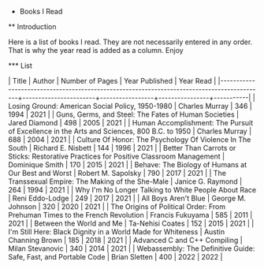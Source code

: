* Books I Read

** Introduction

Here is a list of books I read. They are not necessarily entered in any order.
That is why the year read is added as a column. Enjoy

*** List

| Title                                                                                      | Author                | Number of Pages | Year Published | Year Read |
|--------------------------------------------------------------------------------------------+-----------------------+-----------------+----------------+-----------|
| Losing Ground: American Social Policy, 1950-1980                                           | Charles Murray        |             346 |           1994 |      2021 |
| Guns, Germs, and Steel: The Fates of Human Societies                                       | Jared Diamond         |             498 |           2005 |      2021 |
| Human Accomplishment: The Pursuit of Excellence in the Arts and Sciences, 800 B.C. to 1950 | Charles Murray        |             688 |           2004 |      2021 |
| Culture Of Honor: The Psychology Of Violence In The South                                  | Richard E. Nisbett    |             144 |           1996 |      2021 |
| Better Than Carrots or Sticks: Restorative Practices for Positive Classroom Management     | Dominique Smith       |             170 |           2015 |      2021 |
| Behave: The Biology of Humans at Our Best and Worst                                        | Robert M. Sapolsky    |             790 |           2017 |      2021 |
| The Transsexual Empire: The Making of the She-Male                                         | Janice G. Raymond     |             264 |           1994 |      2021 |
| Why I'm No Longer Talking to White People About Race                                       | Reni Eddo-Lodge       |             249 |           2017 |      2021 |
| All Boys Aren't Blue                                                                       | George M. Johnson     |             320 |           2020 |      2021 |
| The Origins of Political Order: From Prehuman Times to the French Revolution               | Francis Fukuyama      |             585 |           2011 |      2021 |
| Between the World and Me                                                                   | Ta-Nehisi Coates      |             152 |           2015 |      2021 |
| I'm Still Here: Black Dignity in a World Made for Whiteness                                | Austin Channing Brown |             185 |           2018 |      2021 |
| Advanced C and C++ Compiling                                                               | Milan Stevanovic      |             340 |           2014 |      2021 |
| Webassembly: The Definitive Guide: Safe, Fast, and Portable Code                           | Brian Sletten         |             400 |           2022 |      2022 |
